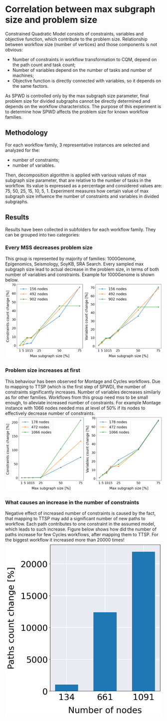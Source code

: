 # Correlation between max subgraph size and problem size

Constrained Quadratic Model consists of constraints, variables and objective function, which contribute to the problem
size.
Relationship between workflow size (number of vertices) and those components is not obvious:

* Number of constraints in workflow transformation to CQM, depend on the path count
  and task count;
* Number of variables depend on the number of tasks and number of machines;
* Objective function is directly connected with variables, so it depends on the same
  factors.

As SPWD is controlled only by the max subgraph size parameter, final problem size for divided subgraphs cannot be
directly determined and depends on the workflow characteristics. The purpose of this experiment is to determine how SPWD
affects the problem size for known workflow families.

## Methodology

For each workflow family, 3 representative instances are selected and analyzed for the:

* number of constraints;
* number of variables.

Then, decomposition algorithm is applied with various values of max subgraph size parameter, that
are relative to the number of tasks in the workflow. Its value is expressed as a percentage
and considered values are: 75, 50, 25, 15, 10, 5, 1.
Experiment measures how certain value of max subgraph size influence the number
of constraints and variables in divided subgraphs.

## Results

Results have been collected in subfolders for each workflow family. They can be grouped into two categories:

### Every MSS decreases problem size

This group is represented by majority of families: 1000Genome, Epigenomics, Seismology, SoyKB, SRA Search. Every sampled
max subgraph size lead to actual decrease in the problem size, in terms of both number of variables and constraints.
Example for 1000Genome is shown below.
![1000genome results](./1000genome/1000genome.png)

### Problem size increases at first

This behaviour has been observed for Montage and Cycles workflows. Due to mapping to TTSP (which is the first step of
SPWD), the number of constraints significantly increases. Number of variables decreases similarly as for other families.
Workflows from this group need mss to be small enough, to alleviate increased number of constraints. For example Montage
instance with 1066 nodes needed mss at level of 50% if its nodes to effectively decrease number of constraints.
![montage results](./montage/montage.png)

### What causes an increase in the number of constraints

Negative effect of increased number of constraints is caused by the fact, that mapping to TTSP may add a significant
number of new paths to workflow. Each path contributes to one constraint in the assumed model, which leads to such
increase. Figure below shows how did the number of paths increase for few Cycles workflows, after mapping them to TTSP.
For the biggest workflow it increased more than 20000 times!
![path_increase](./ttsp_path_increase/ttsp_path_increase_cycles.png)